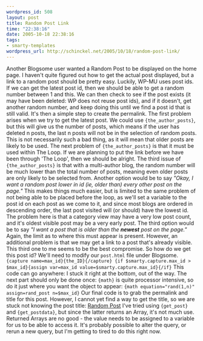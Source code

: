 ```yaml
--- 
wordpress_id: 508
layout: post
title: Random Post Link
time: "22:38:16"
date: 2005-10-18 22:38:16
tags: 
- smarty-templates
wordpress_url: http://schinckel.net/2005/10/18/random-post-link/
---
```

Another Blogsome user wanted a Random Post to be displayed on the home page. I haven't quite figured out how to get the actual post displayed, but a link to a random post should be pretty easy. Luckily, WP-MU uses post ids. If we can get the latest post id, then we should be able to get a random number between 1 and this. We can then check to see if the post exists (it may have been deleted: WP does not reuse post ids), and if it doesn't, get another random number, and keep doing this until we find a post id that is still valid. It's then a simple step to create the permalink. The first problem arises when we try to get the latest post. We could use `{the_author_posts}`, but this will give us the number of posts, which means if the user has deleted n posts, the last n posts will not be in the selection of random posts. This is not necessarily such a bad thing, as it will mean that older posts are likely to be used. The next problem of `{the_author_posts}` is that it must be used within The Loop. If we are planning to put the link before we have been through 'The Loop', then we should be alright. The third issue of `{the_author_posts}` is that with a multi-author blog, the random number will be much lower than the total number of posts, meaning even older posts are only likely to be selected from.  Another option would be to say _"Okay, I want a random post lower in id (ie, older than) every other post on the page."_ This makes things much easier, but is limited to the same problem of not being able to be placed before the loop, as we'll set a variable to the post id on each post as we come to it, and since most blogs are ordered in descending order, the last post visited will (or should) have the lowest id. The problem here is that a category view may have a very low post count, and it's oldest visible post may be a very early post. The third option would be to say _"I want a post that is older than the **newest** post on the page."_ Again, the limit as to where this must appear is present. However, an additional problem is that we may get a link to a post that's already visible. This third one to me seems to be the best compromise. So how do we get this post id? We'll need to modify our `post.html` file under Blogsome. `{capture name=max_id}{the_ID}{/capture} {if $smarty.capture.max_id > $max_id}{assign var=max_id value=$smarty.capture.max_id}{/if}` This code can go anywhere: I stuck it right at the bottom, out of the way. The next part should only be done once: `{math}` is quite processor intensive, so do it just where you want the object to appear: `{math equation="rand(1,n)" assign=rand_post n=$max_id}` Our final code is to grab the permalink and title for this post. However, I cannot yet find a way to get the title, so we are stuck not knowing the post title: <a href="{get_permalink id=$rand_post}">Random Post</a> I've tried using `{get_post}` and `{get_postdata}`, but since the latter returns an Array, it's not much use. Returned Arrays are no good - the value needs to be assigned to a variable for us to be able to access it. It's probably possible to alter the query, or rerun a new query, but I'm getting to tired to do this right now. 
